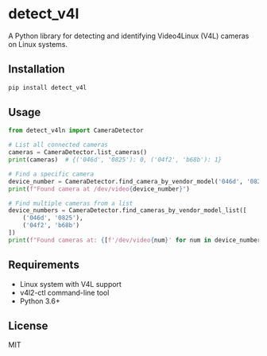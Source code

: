 # detect_v4l

A Python library for detecting and identifying Video4Linux (V4L) cameras on Linux systems.

## Installation

```bash
pip install detect_v4l
```

## Usage

```python
from detect_v4ln import CameraDetector

# List all connected cameras
cameras = CameraDetector.list_cameras()
print(cameras)  # {('046d', '0825'): 0, ('04f2', 'b68b'): 1}

# Find a specific camera
device_number = CameraDetector.find_camera_by_vendor_model('046d', '0825')
print(f"Found camera at /dev/video{device_number}")

# Find multiple cameras from a list
device_numbers = CameraDetector.find_cameras_by_vendor_model_list([
    ('046d', '0825'),
    ('04f2', 'b68b')
])
print(f"Found cameras at: {[f'/dev/video{num}' for num in device_numbers]}")
```

## Requirements

- Linux system with V4L support
- v4l2-ctl command-line tool
- Python 3.6+

## License

MIT
